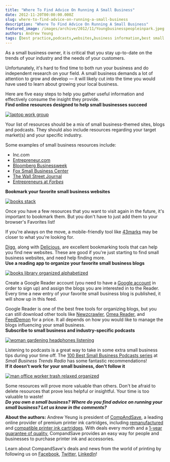 ```yaml
---
title: "Where To Find Advice On Running A Small Business"
date: 2012-11-20T00:00:00.000Z
slug: where-to-find-advice-on-running-a-small-business
description: "Where To Find Advice On Running A Small Business"
featured_image: /images/archive/2012/11/Youngbusinesspeopleinpark.jpeg
authors: Andrew Yeung
tags: [best practice,podcasts,websites,business information,best small business resources,small business]
---
```


As a small business owner, it is critical that you stay up-to-date on the trends of your industry and the needs of your customers.

Unfortunately, it's hard to find time to both run your business and do independent research on your field. A small business demands a lot of attention to grow and develop — it will likely cut into the time you would have used to learn about growing your local business.

Here are five easy steps to help you gather useful information and effectively consume the insight they provide.  
**Find online resources designed to help small businesses succeed**

[![laptop work group](/blog/images/Youngbusinesspeopleinpark.jpeg "laptop work group")](/blog/images/Youngbusinesspeopleinpark.jpeg)

Your list of resources should be a mix of small business-themed sites, blogs and podcasts. They should also include resources regarding your target market(s) and your specific industry.

Some examples of small business resources include:

* Inc.com
* [Entrepreneur.com](https://www.entrepreneur.com/)
* [Bloomberg Businessweek](https://www.bloomberg.com/tosv2.html?vid=&uuid=d35f4115-54ae-11ed-840f-546d5444464d&url=L2J1c2luZXNzd2Vlay8=)
* [Fox Small Business Center](https://www.foxbusiness.com/category/small-business)
* [The Wall Street Journal](https://www.wsj.com/)
* [Entrepreneurs at _Forbes_](https://www.forbes.com/entrepreneurs/)

**Bookmark your favorite small business websites**

[![books stack](/blog/images/horizontalbookswithbookmarks1987770.jpeg "books stack")](/blog/images/horizontalbookswithbookmarks1987770.jpeg)

Once you have a few resources that you want to visit again in the future, it's important to bookmark them. But you don't have to just add them to your browser's Favorites list!

If you're always on the move, a mobile-friendly tool like [43marks](https://43marks.com/) may be closer to what you're looking for.

[Digg](https://digg.com/), along with [Delicious](https://delicious.com/), are excellent bookmarking tools that can help you find new websites. These are good if you're just starting to find small business websites, and need help finding more.  
**Use a reading app to organize your favorite small business blogs**  

[![books library organized alphabetized](/blog/images/bookswithbluepaperdividers2842723.jpeg "books library organized alphabetized")](/blog/images/bookswithbluepaperdividers2842723.jpeg)

Create a Google Reader account (you need to have a [Google account](https://www.google.com/) in order to sign up) and assign the blogs you are interested in to the Reader. Every time a new entry of your favorite small business blog is published, it will show up in this feed.

Google Reader is one of the best free tools for organizing blogs, but you can still download other tools like [Newzcrawler](https://www.newzcrawler.com/), [Omea Reader](https://www.jetbrains.com/omea/reader/), and [FeedDemon](https://www.feeddemon.com/) for a price. It all depends on how you would like to manage the blogs influencing your small business.  
**Subscribe to small business and industry-specific podcasts**

[![woman gardening headphones listening](/blog/images/womanwithheadphonesanddoingyardwork2407092.jpeg "woman gardening headphones listening")](/blog/images/womanwithheadphonesanddoingyardwork2407092.jpeg)

Listening to podcasts is a great way to take in some extra small business tips during your time off. The [100 Best Small Business Podcasts series](https://www.smbtrendwire.com/2011/03/02/100-best-small-business-podcasts-2011/) at _Small Business Trends Radio_ has some fantastic recommendations!  
**If it doesn't work for your small business, don't follow it**

[![man office worker trash relaxed organized](/blog/images/manwithgarbageX3826250.jpeg "man office worker trash relaxed organized")](/blog/images/manwithgarbageX3826250.jpeg)

Some resources will prove more valuable than others. Don't be afraid to delete resources that prove less helpful or insightful. Your time is too valuable to waste!  
**_Do you own a small business? Where do you find advice on running your small business? Let us know in the comments?_**

**About the authors:** Andrew Yeung is president of [CompAndSave](https://www.compandsave.com/), a leading online provider of premium printer ink cartridges, including [remanufactured](https://www.compandsave.com/help) and [compatible printer ink cartridges](https://www.compandsave.com/help). With deals every month and a [1-year guarantee of quality](https://www.compandsave.com/help), CompandSave provides an easy way for people and businesses to purchase printer ink and accessories.

Learn about CompandSave's deals and news from the world of printing by following us on [Facebook](https://www.facebook.com/compandsave.ink), [Twitter,](https://twitter.com/compandsave) [LinkedIn](https://www.linkedin.com)!